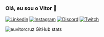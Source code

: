 
### Olá, eu sou o Vitor 🤙

[![Linkedin](https://img.shields.io/badge/LinkedIn-0077B5?style=for-the-badge&logo=linkedin&logoColor=white)](https://www.linkedin.com/in/vitor-araujo-da-cruz-2a0116160/)
[![Instagram](https://img.shields.io/badge/Instagram-E4405F?style=for-the-badge&logo=instagram&logoColor=white)](https://www.instagram.com/euvitorcruz/)
[![Discord](https://img.shields.io/badge/Discord-7289DA?style=for-the-badge&logo=discord&logoColor=white)](https://discord.gg/rgRdAuQp)
[![Twitch](https://img.shields.io/badge/Twitch-9146FF?style=for-the-badge&logo=twitch&logoColor=white)](https://twitch.tv/crossrealoficial)

![euvitorcruz GitHub stats](https://github-readme-stats.vercel.app/api?username=euvitorcruz&show_icons=true&theme=radical)


